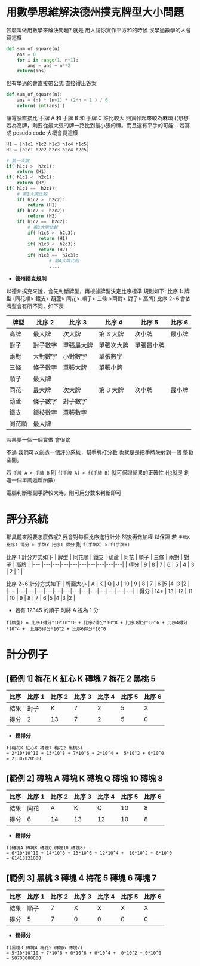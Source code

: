 # 用數學思維解決德州撲克牌型大小問題

甚麼叫做用數學來解決問題?
就是 用人請你實作平方和的時候
沒學過數學的人會寫這樣

```python
def sum_of_square(n):
    ans = 0
    for i in range(1, n+1):
        ans = ans + n**2
    return(ans)
```

但有學過的會直接帶公式 直接得出答案

```python
def sum_of_square(n):
    ans = (n) * (n+1) * (2*n + 1 ) / 6
    return( int(ans) )
```

讓電腦直接比 手牌 A 和 手牌 B 和 手牌 C 誰比較大
則實作起來較為麻煩
((想想 若為高牌，則要從最大張的牌一路比到最小張的牌。而且還有平手的可能…
若寫成 pesudo code 大概會變這樣

```python
H1 = [h1c1 h1c2 h1c3 h1c4 h1c5]
H2 = [h2c1 h2c2 h2c3 h2c4 h2c5]

# 第一大牌
if( h1c1 >  h2c1):
    return (H1)
if( h1c1 <  h2c1):
    return (H2)
if( h1c1 ==  h2c1):
    # 第2大牌比較
    if( h1c2 >  h2c2):
        return (H1)
    if( h1c2 <  h2c2):
        return (H2)
    if( h1c2 ==  h2c2):
        # 第3大牌比較
        if( h1c3 >  h2c3):
            return (H1)
        if( h1c3 <  h2c3):
            return (H2)
        if( h1c3 ==  h2c3):
                # 第4大牌比較
                ....
```

- **德州撲克規則**

以德州撲克來說，會先判斷牌型，再根據牌型決定比序標準
規則如下:
比序 1: 牌型 (同花順> 鐵支> 葫蘆> 同花> 順子> 三條 >兩對> 對子> 高牌)
比序 2~6 會依牌型會有所不同，如下表

| 牌型   | 比序 2   | 比序 3     | 比序 4     | 比序 5     | 比序 6 |
| ------ | -------- | ---------- | ---------- | ---------- | ------ |
| 高牌   | 最大牌   | 次大牌     | 第 3 大牌  | 次小牌     | 最小牌 |
| 對子   | 對子數字 | 單張最大牌 | 單張次大牌 | 單張最小牌 |
| 兩對   | 大對數字 | 小對數字   | 單張數字   |
| 三條   | 條子數字 | 單張大牌   | 單張小牌   |
| 順子   | 最大牌   |
| 同花   | 最大牌   | 次大牌     | 第 3 大牌  | 次小牌     | 最小牌 |
| 葫蘆   | 條子數字 | 對子數字   |
| 鐵支   | 鐵枝數字 | 單張數字   |
| 同花順 | 最大牌   |

若果要一個一個實做 會很累

不過 我們可以創造一個評分系統，幫手牌打分數 也就是是把手牌映射到一個 整數空間。

若 `手牌 A > 手牌 B` 則 `f(手牌 A) > f(手牌 B)` 就可保證結果的正確性
(也就是 創造一個單調遞增函數)

電腦判斷哪副手牌較大時，則可用分數來判斷即可

# 評分系統

那具體來說要怎麼做呢?
我會對每個比序進行計分 然後再做加權
以保證 若 `手牌X 比序1 得分 > 手牌Y 比序1 得分` 則 `f(手牌X) > f(手牌Y)`

比序 1 計分方式如下
| 牌型 | 同花順 | 鐵支 | 葫蘆 | 同花 | 順子 | 三條 | 兩對 | 對子 | 高牌 |
|--- |---|---|---|---|---|---|---|---|---|
| 得分 | 9 | 8 | 7 | 6 | 5 | 4 | 3 | 2 | 1 |

比序 2~6 計分方式如下
| 牌面大小 | A | K | Q | J | 10 | 9 | 8 | 7 | 6 |5 |4 |3 |2 |
|--- |---|---|---|---|---|---|---|---|---|---|---|---|---|
| 得分 | 14\* | 13 | 12 | 11 | 10 | 9 | 8 | 7 | 6 |5 |4 |3 |2 |

- 若有 12345 的順子 則將 A 視為 1 分

```shell
f(牌型) = 比序1得分*10*10^10 + 比序2得分*10^8 + 比序3得分*10^6 + 比序4得分*10^4 +  比序5得分*10^2 + 比序6得分*10^0
```

# 計分例子

## [範例 1] **梅花 K 紅心 K 磚塊 7 梅花 2 黑桃 5**

| 比序 | 比序 1 | 比序 2 | 比序 3 | 比序 4 | 比序 5 | 比序 6 |
| ---- | ------ | ------ | ------ | ------ | ------ | ------ |
| 結果 | 對子   | K      | 7      | 2      | 5      | X      |
| 得分 | 2      | 13     | 7      | 2      | 5      | 0      |

- **總得分**

```shell
f(梅花K 紅心K 磚塊7 梅花2 黑桃5)
= 2*10*10^10 + 13*10^8 + 7*10^6 + 2*10^4 +  5*10^2 + 0*10^0
= 21307020500
```

## [範例 2] **磚塊 A 磚塊 K 磚塊 Q 磚塊 10 磚塊 8**

| 比序 | 比序 1 | 比序 2 | 比序 3 | 比序 4 | 比序 5 | 比序 6 |
| ---- | ------ | ------ | ------ | ------ | ------ | ------ |
| 結果 | 同花   | A      | K      | Q      | 10     | 8      |
| 得分 | 6      | 14     | 13     | 12     | 10     | 8      |

- **總得分**

```shell
f(磚塊A 磚塊K 磚塊Q 磚塊10 磚塊8)
= 6*10*10^10 + 14*10^8 + 13*10^6 + 12*10^4 +  10*10^2 + 8*10^0
= 61413121008
```

## [範例 3] **黑桃 3 磚塊 4 梅花 5 磚塊 6 磚塊 7**

| 比序 | 比序 1 | 比序 2 | 比序 3 | 比序 4 | 比序 5 | 比序 6 |
| ---- | ------ | ------ | ------ | ------ | ------ | ------ |
| 結果 | 順子   | 7      | X      | X      | X      | X      |
| 得分 | 5      | 7      | 0      | 0      | 0      | 0      |

- **總得分**

```shell
f(黑桃3 磚塊4 梅花5 磚塊6 磚塊7)
= 5*10*10^10 + 7*10^8 + 0*10^6 + 0*10^4 +  0*10^2 + 0*10^0
= 50700000000
```
